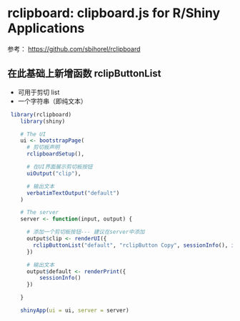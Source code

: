 # rclipboard: clipboard.js for R/Shiny Applications

参考： https://github.com/sbihorel/rclipboard
##  在此基础上新增函数 rclipButtonList
+  可用于剪切 list
+  一个字符串（即纯文本）


```R
 library(rclipboard)
    library(shiny)

    # The UI
    ui <- bootstrapPage(
      # 剪切板声明
      rclipboardSetup(),

      # 在UI界面展示剪切板按钮
      uiOutput("clip"),

      # 输出文本
      verbatimTextOutput("default")
    )

    # The server
    server <- function(input, output) {

      # 添加一个剪切板按钮--- 建议在server中添加
      output$clip <- renderUI({
        rclipButtonList("default", "rclipButton Copy", sessionInfo(), icon("clipboard"))
      })

      # 输出文本
      output$default <- renderPrint({
          sessionInfo()
      })

    }

    shinyApp(ui = ui, server = server)

```
